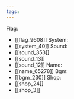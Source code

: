 ```yaml
---
tags:
---
```

Flag:
- [[flag_9608]]
System:
- [[system_40]]
Sound:
- [[sound_353]]
- [[sound_13]]
- [[sound_12]]
Name:
- [[name_65278]]
Bgm:
- [[bgm_230]]
Shop:
- [[shop_24]]
- [[shop_3]]

